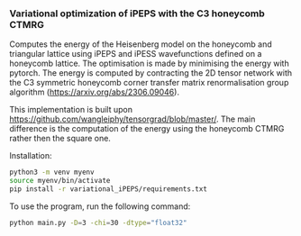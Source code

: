 

### Variational optimization of iPEPS with the C3 honeycomb CTMRG

Computes the energy of the Heisenberg model on the honeycomb and triangular lattice using iPEPS and iPESS wavefunctions defined on a honeycomb lattice. The optimisation is made by minimising the energy with pytorch. The energy is computed by contracting the 2D tensor network with the C3 symmetric honeycomb corner transfer matrix renormalisation group algorithm (https://arxiv.org/abs/2306.09046).

This implementation is built upon https://github.com/wangleiphy/tensorgrad/blob/master/. The main difference is the computation of the energy using the honeycomb CTMRG rather then the square one.
 
Installation:

```bash
python3 -m venv myenv
source myenv/bin/activate
pip install -r variational_iPEPS/requirements.txt
```

To use the program, run the following command:
```bash
python main.py -D=3 -chi=30 -dtype="float32"
``` 


